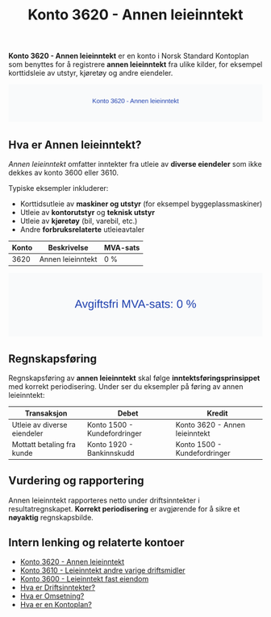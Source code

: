 ﻿---
title: "Konto 3620 - Annen leieinntekt"
seoTitle: "Konto 3620 | Annen leieinntekt | Kontoplan"
description: "Konto 3620 i Norsk Standard Kontoplan brukes til å registrere annen leieinntekt fra ulike kilder som korttidsleie av utstyr, kjøretøy og eiendeler. Les om bruk, bokføring og relaterte kontoer."
summary: "Bruk av konto 3620 for annen leieinntekt, bokføring og relaterte kontoer."
---

**Konto 3620 - Annen leieinntekt** er en konto i Norsk Standard Kontoplan som benyttes for å registrere **annen leieinntekt** fra ulike kilder, for eksempel korttidsleie av utstyr, kjøretøy og andre eiendeler.

![Illustrasjon av konto 3620 Annen leieinntekt](3620-annen-leieinntekt-image.svg)

## Hva er Annen leieinntekt?

*Annen leieinntekt* omfatter inntekter fra utleie av **diverse eiendeler** som ikke dekkes av konto 3600 eller 3610.

Typiske eksempler inkluderer:

* Korttidsutleie av **maskiner og utstyr** (for eksempel byggeplassmaskiner)
* Utleie av **kontorutstyr** og **teknisk utstyr**
* Utleie av **kjøretøy** (bil, varebil, etc.)
* Andre **forbruksrelaterte** utleieavtaler

| Konto | Beskrivelse              | MVA-sats |
|-------|--------------------------|----------|
| 3620  | Annen leieinntekt        | 0 %      |

![Avgiftsfri MVA-sats: 0 %](3620-mva-avgiftsfri.svg)

## Regnskapsføring

Regnskapsføring av **annen leieinntekt** skal følge **inntektsføringsprinsippet** med korrekt periodisering. Under ser du eksempler på føring av annen leieinntekt:

| Transaksjon                          | Debet                             | Kredit                           |
|--------------------------------------|-----------------------------------|----------------------------------|
| Utleie av diverse eiendeler          | Konto 1500 - Kundefordringer      | Konto 3620 - Annen leieinntekt    |
| Mottatt betaling fra kunde           | Konto 1920 - Bankinnskudd         | Konto 1500 - Kundefordringer      |

## Vurdering og rapportering

Annen leieinntekt rapporteres netto under driftsinntekter i resultatregnskapet. **Korrekt periodisering** er avgjørende for å sikre et **nøyaktig** regnskapsbilde.

## Intern lenking og relaterte kontoer

* [Konto 3620 - Annen leieinntekt](/blogs/kontoplan/3620-annen-leieinntekt "Konto 3620 - Annen leieinntekt")
* [Konto 3610 - Leieinntekt andre varige driftsmidler](/blogs/kontoplan/3610-leieinntekt-andre-varige-driftsmidler "Konto 3610 - Leieinntekt andre varige driftsmidler")
* [Konto 3600 - Leieinntekt fast eiendom](/blogs/kontoplan/3600-leieinntekt-fast-eiendom "Konto 3600 - Leieinntekt fast eiendom")
* [Hva er Driftsinntekter?](/blogs/regnskap/hva-er-driftsinntekter "Hva er Driftsinntekter? Komplett Guide til Driftsinntekter i Regnskap")
* [Hva er Omsetning?](/blogs/regnskap/hva-er-omsetning "Hva er Omsetning? Komplett Guide til Omsetning i Regnskap og Skatt")
* [Hva er en Kontoplan?](/blogs/regnskap/hva-er-kontoplan "Hva er en Kontoplan? Komplett Guide til Kontoplaner i Norsk Regnskap")






